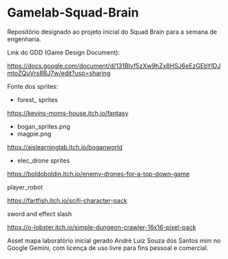 # Gamelab-Squad-Brain

Repositório designado ao projeto inicial do Squad Brain para a semana de engenharia.

Link do GDD (Game Design Document):

https://docs.google.com/document/d/131BIvf5zXw9hZx8HSJ6eEzGEbYIDJmtoZQuVrs8BJ7w/edit?usp=sharing


Fonte dos sprites:

- forest_ sprites
  
https://kevins-moms-house.itch.io/fantasy

- bogan_sprites.png
- magpie.png
  
https://ajslearninglab.itch.io/boganworld

- elec_drone sprites
  
https://boldoboldin.itch.io/enemy-drones-for-a-top-down-game

player_robot

https://fartfish.itch.io/scifi-character-pack

sword and effect slash

https://o-lobster.itch.io/simple-dungeon-crawler-16x16-pixel-pack



Asset mapa laboratório inicial gerado André Luiz Souza dos Santos mim no Google Gemini, com licença de uso livre para fins pessoal e comercial. 
